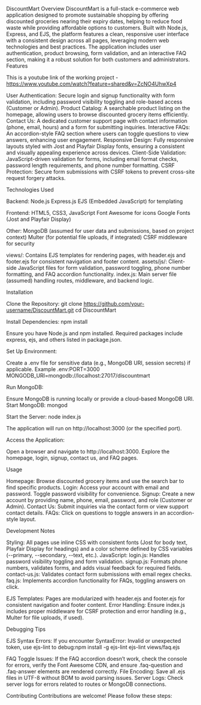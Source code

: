 DiscountMart
Overview
DiscountMart is a full-stack e-commerce web application designed to promote sustainable shopping by offering discounted groceries nearing their expiry dates, helping to reduce food waste while providing affordable options to customers. Built with Node.js, Express, and EJS, the platform features a clean, responsive user interface with a consistent design across all pages, leveraging modern web technologies and best practices. The application includes user authentication, product browsing, form validation, and an interactive FAQ section, making it a robust solution for both customers and administrators.
Features

This is a youtube link of the working project - https://www.youtube.com/watch?feature=shared&v=ZcNO4UhwXp4

User Authentication: Secure login and signup functionality with form validation, including password visibility toggling and role-based access (Customer or Admin).
Product Catalog: A searchable product listing on the homepage, allowing users to browse discounted grocery items efficiently.
Contact Us: A dedicated customer support page with contact information (phone, email, hours) and a form for submitting inquiries.
Interactive FAQs: An accordion-style FAQ section where users can toggle questions to view answers, enhancing user engagement.
Responsive Design: Fully responsive layouts styled with Jost and Playfair Display fonts, ensuring a consistent and visually appealing experience across devices.
Client-Side Validation: JavaScript-driven validation for forms, including email format checks, password length requirements, and phone number formatting.
CSRF Protection: Secure form submissions with CSRF tokens to prevent cross-site request forgery attacks.

Technologies Used

Backend:
Node.js
Express.js
EJS (Embedded JavaScript) for templating


Frontend:
HTML5, CSS3, JavaScript
Font Awesome for icons
Google Fonts (Jost and Playfair Display)


Other:
MongoDB (assumed for user data and submissions, based on project context)
Multer (for potential file uploads, if integrated)
CSRF middleware for security




views/: Contains EJS templates for rendering pages, with header.ejs and footer.ejs for consistent navigation and footer content.
assets/js/: Client-side JavaScript files for form validation, password toggling, phone number formatting, and FAQ accordion functionality.
index.js: Main server file (assumed) handling routes, middleware, and backend logic.

Installation

Clone the Repository:
git clone https://github.com/your-username/DiscountMart.git
cd DiscountMart


Install Dependencies:
npm install

Ensure you have Node.js and npm installed. Required packages include express, ejs, and others listed in package.json.

Set Up Environment:

Create a .env file for sensitive data (e.g., MongoDB URI, session secrets) if applicable.
Example .env:PORT=3000
MONGODB_URI=mongodb://localhost:27017/discountmart




Run MongoDB:

Ensure MongoDB is running locally or provide a cloud-based MongoDB URI.
Start MongoDB: mongod


Start the Server:
node index.js

The application will run on http://localhost:3000 (or the specified port).

Access the Application:

Open a browser and navigate to http://localhost:3000.
Explore the homepage, login, signup, contact us, and FAQ pages.



Usage

Homepage: Browse discounted grocery items and use the search bar to find specific products.
Login: Access your account with email and password. Toggle password visibility for convenience.
Signup: Create a new account by providing name, phone, email, password, and role (Customer or Admin).
Contact Us: Submit inquiries via the contact form or view support contact details.
FAQs: Click on questions to toggle answers in an accordion-style layout.

Development Notes

Styling: All pages use inline CSS with consistent fonts (Jost for body text, Playfair Display for headings) and a color scheme defined by CSS variables (--primary, --secondary, --text, etc.).
JavaScript:
login.js: Handles password visibility toggling and form validation.
signup.js: Formats phone numbers, validates forms, and adds visual feedback for required fields.
contact-us.js: Validates contact form submissions with email regex checks.
faq.js: Implements accordion functionality for FAQs, toggling answers on click.


EJS Templates: Pages are modularized with header.ejs and footer.ejs for consistent navigation and footer content.
Error Handling: Ensure index.js includes proper middleware for CSRF protection and error handling (e.g., Multer for file uploads, if used).

Debugging Tips

EJS Syntax Errors: If you encounter SyntaxError: Invalid or unexpected token, use ejs-lint to debug:npm install -g ejs-lint
ejs-lint views/faq.ejs


FAQ Toggle Issues: If the FAQ accordion doesn’t work, check the console for errors, verify the Font Awesome CDN, and ensure .faq-question and .faq-answer elements are rendered correctly.
File Encoding: Save all .ejs files in UTF-8 without BOM to avoid parsing issues.
Server Logs: Check server logs for errors related to routes or MongoDB connections.

Contributing
Contributions are welcome! Please follow these steps:



